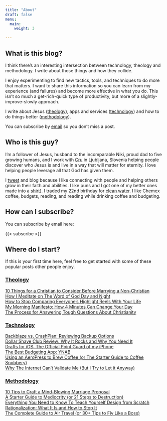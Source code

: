 ```yaml
---
title: "About"
draft: false
menu:
  main:
    weight: 3

---
```


## What is this blog?

I think there’s an interesting intersection between technology, theology and methodology. I write about those things and how they collide.

I enjoy experimenting to find new tactics, tools, and techniques to do more that matters. I want to share this information so you can learn from my experience (and failures) and become more effective in what you do. This isn’t so much a get-rich-quick type of productivity, but more of a slightly-improve-slowly approach.

I write about Jesus ([theology]((/categories/theology/))), apps and services ([technology]((/categories/technology/))) and how to do things better ([methodology]((/categories/methodology/))).

You can subscribe by [email]((http://jshirk.us2.list-manage.com/subscribe?u=494bbc345ee9ac49815fc27f7&id=96f30fa52e)) so you don’t miss a post.

## Who is this guy?



I’m a follower of Jesus, husband to the incomparable Niki, proud dad to five growing humans, and I work with [Cru](https://give.cru.org/0642948) in Ljubljana, Slovenia helping people discover who Jesus is and live in a way that will matter for eternity. I love helping people leverage all that God has given them.

I [tweet](http://twitter.com/jshirk) and blog because I like connecting with people and helping others grow in their faith and abilities. I like puns and I got one of my better ones made into a [shirt](https://www.flickr.com/photos/busyprinting/4227080733)). I traded my 22nd birthday for [clean water](http://mycharitywater.org/jshirk). I like Chemex coffee, budgets, reading, and reading while drinking coffee and budgeting.

## How can I subscribe?

You can subscribe by email here:

{{< subscribe >}}

## Where do I start?

If this is your first time here, feel free to get started with some of these popular posts other people enjoy.

### [Theology](https://jshirk.com/blog/category/theology/)

[10 Things for a Christian to Consider Before Marrying a Non-Christian](https://jshirk.com/blog/marrying-nonchristian/ "10 Things for a Christian to Consider Before Marrying a Non-Christian")  
[How I Meditate on The Word of God Day and Night](https://jshirk.com/blog/meditate-day-night/ "How I Meditate on The Word of God Day and Night")  
[How to Stop Comparing Everyone’s Highlight Reels With Your Life](https://jshirk.com/blog/highlight-reels/ "How to Stop Comparing Everyone’s Highlight Reels With Your Life")  
[My Morning Manifesto: How 4 Minutes Can Change Your Day](https://jshirk.com/blog/morning-manifesto/ "My Morning Manifesto: How 4 Minutes Can Change Your Day")  
[The Process for Answering Tough Questions About Christianity](https://jshirk.com/blog/answering-question/ "The Process for Answering Tough Questions About Christianity")

### [Technology](https://jshirk.com/blog/category/technology/)

[Backblaze vs. CrashPlan: Reviewing Backup Options](https://jshirk.com/blog/backblaze-crashplan-online-backup/)  
[Dollar Shave Club Review: Why It Rocks and Why You Need It](https://jshirk.com/blog/dollar-shave-club-review/ "Dollar Shave Club Review: Why It Rocks and Why You Need It")  
[Drafts for iOS: The Official Point Guard of my iPhone](https://jshirk.com/blog/drafts-ios/ "Drafts for iOS: The Official Point Guard of my iPhone")  
[The Best Budgeting App: YNAB](https://jshirk.com/blog/ynab/ "The Best Budgeting App: YNAB")  
[Using an AeroPress to Brew Coffee (or The Starter Guide to Coffee Snobbery)](https://jshirk.com/blog/aeropress/ "Using an AeroPress to Brew Coffee (or The Starter Guide to Coffee Snobbery)")  
[Why The Internet Can’t Validate Me (But I Try to Let it Anyway)](https://jshirk.com/blog/internet-validation/)

### [Methodology](https://jshirk.com/blog/category/methodology/)

[10 Tips to Craft a Mind-Blowing Marriage Proposal](https://jshirk.com/blog/proposal-tips/ "10 Tips to Craft a Mind-Blowing Marriage Proposal")  
[A Starter Guide to Mediocrity (or 21 Steps to Destruction)](https://jshirk.com/blog/mediocrity-guide/ "A Starter Guide to Mediocrity (or 21 Steps to Destruction)")  
[Everything You Need to Know To Teach Yourself Design from Scratch](https://jshirk.com/blog/teach-yourself-design/ "Everything You Need to Know To Teach Yourself Design from Scratch")  
[Rationalization: What It Is and How to Stop It  
](https://jshirk.com/blog/rationalization/ "Rationalization: What It Is and How to Stop It")[The Complete Guide to Air Travel (or 30+ Tips to Fly Like a Boss)](https://jshirk.com/blog/air-travel-guide/ "The Complete Guide to Air Travel (or 30+ Tips to Fly Like a Boss)")